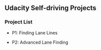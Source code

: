 ## Udacity Self-driving Projects

### Project List

* P1: Finding Lane Lines

* P2: Advanced Lane Finding
